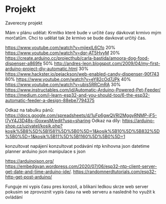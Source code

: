 # Projekt
 Zaverecny projekt


Mám v plánu udělat:
Krmítko které bude v určité časy dávkovat krmivo mým morčatům.
Chci to udělat tak že krmivo se bude davkovat určitý čas. 

https://www.youtube.com/watch?v=mjiexlL6Cfo 20%
https://www.youtube.com/watch?v=dqr-AT5HvyM 20%
https://create.arduino.cc/projecthub/carla-bastida/amoora-dog-food-dispenser-a869fe 50%
http://andres-leon.blogspot.com/2009/04/my-first-arduino-project-diy-automatic.html 30%
https://www.hackster.io/pejackson/web-enabled-candy-dispenser-90f743 80%
https://www.youtube.com/watch?v=eY82cOd7JPk 40%
https://www.youtube.com/watch?v=ubis5RRCmRA 30%
https://www.instructables.com/id/Automatic-Arduino-Powered-Pet-Feeder/
https://medium.com/i-learn-esp32-and-you-should-too/6-the-esp32-automatic-feeder-a-design-88ebe7794375


Odkaz na tabulku pánů: https://docs.google.com/spreadsheets/d/1uFp6gwQVRI2MggyRNMP-jF5-l7yY4J3D48s-j0oxwsM/edit?usp=sharing
Odkaz na díly: https://arduino-shop.cz/uzivatel/kosik.php?kosik%5B8%5D%5B1581%5D%5B0%5D=1&kosik%5B10%5D%5B832%5D%5B0%5D=1&kosik%5B11%5D%5B1160%5D%5B0%5D=1

konzultovat napájení 
konzultovat podávání
ntp knihovna
json datetime planner
arduino json
manipulace s json
 
 
 https://arduinojson.org/
 https://embedgyan.wordpress.com/2020/07/06/esp32-ntp-client-server-get-date-and-time-arduino-ide/.
 https://randomnerdtutorials.com/esp32-http-get-post-arduino/
 
 Funguje mi vypis času pres konzoli, a blikani ledkou skrze web server pokusim se zprovoznit vypis času na web serveru a nasledně ho využít k ovládání
